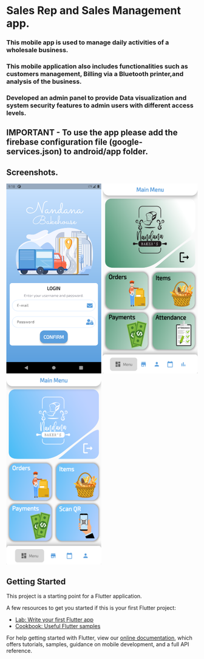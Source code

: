 # Sales Rep and Sales Management app.

### This mobile app is used to manage daily activities of a wholesale business.
### This mobile application also includes functionalities such as customers management, Billing via a Bluetooth printer,and analysis of the business.
### Developed an admin panel to provide Data visualization and system security features to admin users with different access levels.

## IMPORTANT - To use the app please add the firebase configuration file (google-services.json) to android/app folder.

## Screenshots.

<img src="https://github.com/imesh562/sales-rep-management-app-flutter/blob/main/ss/Screenshot(2).png" width="250" height="500">
<img src="https://github.com/imesh562/sales-rep-management-app-flutter/blob/main/ss/Screenshot(6).png" width="250" height="500">
<img src="https://github.com/imesh562/sales-rep-management-app-flutter/blob/main/ss/Screenshot(7).png" width="250" height="500">

## Getting Started

This project is a starting point for a Flutter application.

A few resources to get you started if this is your first Flutter project:

- [Lab: Write your first Flutter app](https://flutter.dev/docs/get-started/codelab)
- [Cookbook: Useful Flutter samples](https://flutter.dev/docs/cookbook)

For help getting started with Flutter, view our
[online documentation](https://flutter.dev/docs), which offers tutorials,
samples, guidance on mobile development, and a full API reference.
